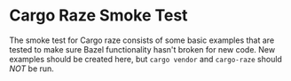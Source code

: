 # Cargo Raze Smoke Test

The smoke test for Cargo raze consists of some basic examples that are tested to make sure Bazel
functionality hasn't broken for new code. New examples should be created here, but `cargo vendor`
and `cargo-raze` should *NOT* be run.
